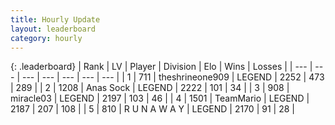 ```yaml
---
title: Hourly Update
layout: leaderboard
category: hourly
---
```


{: .leaderboard}
| Rank | LV | Player | Division | Elo | Wins | Losses |
| --- | --- | --- | --- | --- | --- | --- |
| <span data-change="1">1</span> | 711 | <span title="ID: 562775">theshrineone909</span> | LEGEND | <span data-change="42">2252</span> | <span data-change="6">473</span> | <span data-change="0">289</span> |
| <span data-change="-1">2</span> | 1208 | <span title="ID: 203132">Anas Sock</span> | LEGEND | <span data-change="-14">2222</span> | <span data-change="4">101</span> | <span data-change="3">34</span> |
| <span data-change="1">3</span> | 908 | <span title="ID: 416373">miracle03</span> | LEGEND | <span data-change="0">2197</span> | <span data-change="0">103</span> | <span data-change="0">46</span> |
| <span data-change="-1">4</span> | 1501 | <span title="ID: 164871">TeamMario</span> | LEGEND | <span data-change="-19">2187</span> | <span data-change="2">207</span> | <span data-change="3">108</span> |
| <span data-change="0">5</span> | 810 | <span title="ID: 66144">R U N A W A Y</span> | LEGEND | <span data-change="0">2170</span> | <span data-change="0">91</span> | <span data-change="0">28</span> |